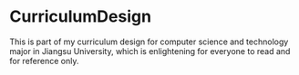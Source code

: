 # CurriculumDesign
This is part of my curriculum design for computer science and technology major in Jiangsu University, which is enlightening for everyone to read and for reference only.
